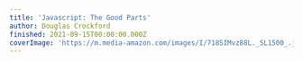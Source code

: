```yaml
---
title: 'Javascript: The Good Parts'
author: Douglas Crockford
finished: 2021-09-15T00:00:00.000Z
coverImage: 'https://m.media-amazon.com/images/I/7185IMvz88L._SL1500_.jpg'
---
```

